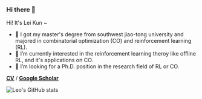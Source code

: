 ### Hi there 👋


Hi! It's Lei Kun ~ 

- 🔭 I got my master's degree from southwest jiao-tong university and majored in combinatorial optimization (CO) and reinforcement learning (RL).
- 🌱 I’m currently interested in the reinforcement learning theroy like offline RL, and it's applications on CO.
- 👯 I’m looking for a Ph.D. position in the research field of RL or CO. 

<b>[CV](https://github.com/leikun-starting/My_CV/blob/main/CV_LEI_Kun.pdf)</b> / <b>[Google Scholar](https://scholar.google.com/citations?user=GfUvUacAAAAJ&hl=zh-CN)</b>

![Leo's GitHub stats](https://github-readme-stats.vercel.app/api?username=leikun-starting&show_icons=true&theme=dracula)

